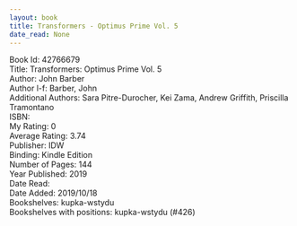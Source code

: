```yaml
---
layout: book
title: Transformers - Optimus Prime Vol. 5
date_read: None
---
```


Book Id: 42766679<br />
Title: Transformers: Optimus Prime Vol. 5<br />
Author: John Barber<br />
Author l-f: Barber, John<br />
Additional Authors: Sara Pitre-Durocher, Kei Zama, Andrew Griffith, Priscilla Tramontano<br />
ISBN: <br />
My Rating: 0<br />
Average Rating: 3.74<br />
Publisher: IDW<br />
Binding: Kindle Edition<br />
Number of Pages: 144<br />
Year Published: 2019<br />
Date Read: <br />
Date Added: 2019/10/18<br />
Bookshelves: kupka-wstydu<br />
Bookshelves with positions: kupka-wstydu (#426)<br />


